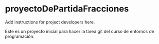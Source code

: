 #  proyectoDePartidaFracciones

Add instructions for project developers here.

Este es un proyecto inicial para hacer la tarea git del curso de entornos de programación.
